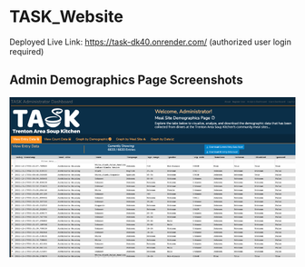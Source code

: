 # TASK_Website
Deployed Live Link: https://task-dk40.onrender.com/ (authorized user login required)

## Admin Demographics Page Screenshots
![alt text](https://github.com/andresblancobonilla/TASK_Website/blob/main/screenshots/task_entry_table.png)
